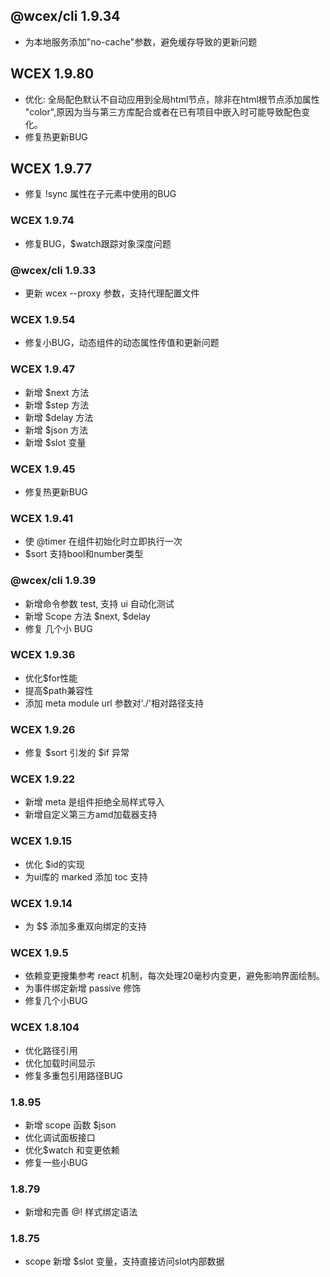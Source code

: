 <!--DESC: {icon:{name:"update",pkg:"mdi",type:"filled"},id:99} -->
## @wcex/cli 1.9.34
- 为本地服务添加"no-cache"参数，避免缓存导致的更新问题

## WCEX 1.9.80
- 优化: 全局配色默认不自动应用到全局html节点，除非在html根节点添加属性 "color",原因为当与第三方库配合或者在已有项目中嵌入时可能导致配色变化。
- 修复热更新BUG

## WCEX 1.9.77
- 修复 !sync 属性在子元素中使用的BUG

### WCEX 1.9.74
- 修复BUG，$watch跟踪对象深度问题

### @wcex/cli 1.9.33
- 更新 wcex --proxy 参数，支持代理配置文件

### WCEX 1.9.54
- 修复小BUG，动态组件的动态属性传值和更新问题

### WCEX 1.9.47
- 新增 $next 方法
- 新增 $step 方法
- 新增 $delay 方法
- 新增 $json 方法
- 新增 $slot 变量


### WCEX 1.9.45
- 修复热更新BUG

### WCEX 1.9.41
- 使 @timer 在组件初始化时立即执行一次
- $sort 支持bool和number类型

### @wcex/cli 1.9.39
- 新增命令参数 test, 支持 ui 自动化测试
- 新增 Scope 方法 $next, $delay
- 修复 几个小 BUG

### WCEX 1.9.36
- 优化$for性能
- 提高$path兼容性
- 添加 meta module url 参数对'./'相对路径支持


### WCEX 1.9.26
- 修复 $sort 引发的 $if 异常

### WCEX 1.9.22
- 新增 meta 是组件拒绝全局样式导入
- 新增自定义第三方amd加载器支持

### WCEX 1.9.15
- 优化 $id的实现
- 为ui库的 marked 添加 toc 支持 
### WCEX 1.9.14
- 为 $$ 添加多重双向绑定的支持

### WCEX 1.9.5
- 依赖变更搜集参考 react 机制，每次处理20毫秒内变更，避免影响界面绘制。
- 为事件绑定新增 passive 修饰
- 修复几个小BUG

### WCEX 1.8.104
- 优化路径引用
- 优化加载时间显示
- 修复多重包引用路径BUG

### 1.8.95
- 新增 scope 函数 $json
- 优化调试面板接口
- 优化$watch 和变更依赖
- 修复一些小BUG

### 1.8.79
- 新增和完善 @! 样式绑定语法

### 1.8.75 
- scope 新增 $slot 变量，支持直接访问slot内部数据 
